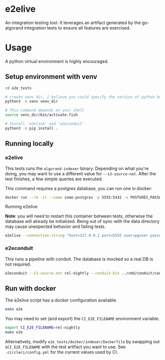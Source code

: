 # e2elive

An integration testing tool. It leverages an artifact generated by the go-algorand integration tests to ensure all features are exercised.

# Usage

A python virtual environment is highly encouraged.

## Setup environment with venv
```sh
cd e2e_tests

# create venv dir, I believe you could specify the version of python here
python3 -m venv venv_dir

# This command depends on your shell
source venv_dir/bin/activate.fish

# Install 'e2elive' and 'e2econduit'
python3 -m pip install .
```

## Running locally


### e2elive

This tests runs the `algorand-indexer` binary. Depending on what you're doing, you may want to use a different value for `--s3-source-net`. After the test finishes, a few simple queries are executed.

This command requires a postgres database, you can run one in docker:

```sh
docker run --rm -it --name some-postgres -p 5555:5432 -e POSTGRES_PASSWORD=pgpass -e POSTGRES_USER=pguser -e POSTGRES_DB=mydb postgres
```

Running e2elive

**Note**: you will need to restart this container between tests, otherwise the database will already be initialized. Being out of sync with the data directory may cause unexpected behavior and failing tests.
```sh
e2elive --connection-string "host=127.0.0.1 port=5555 user=pguser password=pgpass dbname=mydb" --s3-source-net "fafa8862/rel-nightly" --indexer-bin ../cmd/algorand-indexer/algorand-indexer --indexer-port 9890
```

### e2econduit

This runs a pipeline with conduit. The database is mocked so a real DB is not required.
```sh
e2econduit --s3-source-net rel-nightly --conduit-bin ../cmd/conduit/conduit
```

## Run with docker

The e2elive script has a docker configuration available.

```sh
make e2e
```

You may need to set (and export) the `CI_E2E_FILENAME` environment variable.

```sh
export CI_E2E_FILENAME=rel-nightly
make e2e
```

Alternatively, modify `e2e_tests/docker/indexer/Dockerfile` by swapping out `$CI_E2E_FILENAME` with the test artifact you want to use. See `.circleci/config.yml` for the current values used by CI.
